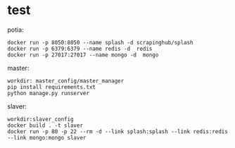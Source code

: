 # test

potia:
    

    docker run -p 8050:8050 --name splash -d scrapinghub/splash
    docker run -p 6379:6379 --name redis -d  redis
    docker run -p 27017:27017 --name mongo -d  mongo
    
master:
    
    workdir: master_config/master_manager
    pip install requirements.txt
    python manage.py runserver
    
slaver:

    workdir:slaver_config
    docker build . -t slaver
    docker run -p 80 -p 22 --rm -d --link splash:splash --link redis:redis --link mongo:mongo slaver